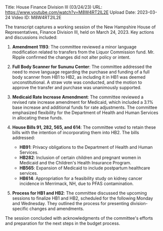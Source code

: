 Title: House Finance Division III (03/24/23)
URL: https://www.youtube.com/watch?v=M8W4RT2IL2E
Upload Date: 2023-03-24
Video ID: M8W4RT2IL2E

The transcript captures a working session of the New Hampshire House of Representatives, Finance Division III, held on March 24, 2023. Key actions and discussions included:

1. **Amendment 1193**: The committee reviewed a minor language modification related to transfers from the Liquor Commission fund. Mr. Ripple confirmed the changes did not alter policy or intent.

2. **Full Body Scanner for Sununu Center**: The committee addressed the need to move language regarding the purchase and funding of a full body scanner from HB1 to HB2, as including it in HB1 was deemed unconstitutional. A straw vote was conducted, and the motion to approve the transfer and purchase was unanimously supported.

3. **Medicaid Rate Increase Amendment**: The committee reviewed a revised rate increase amendment for Medicaid, which included a 3.1% base increase and additional funds for rate adjustments. The committee emphasized flexibility for the Department of Health and Human Services in allocating these funds.

4. **House Bills 91, 282, 565, and 614**: The committee voted to retain these bills with the intention of incorporating them into HB2. The bills addressed:
   - **HB91**: Privacy obligations to the Department of Health and Human Services.
   - **HB282**: Inclusion of certain children and pregnant women in Medicaid and the Children's Health Insurance Program.
   - **HB565**: Expansion of Medicaid to include postpartum healthcare services.
   - **HB614**: Appropriation for a feasibility study on kidney cancer incidence in Merrimack, NH, due to PFAS contamination.

5. **Process for HB1 and HB2**: The committee discussed the upcoming sessions to finalize HB1 and HB2, scheduled for the following Monday and Wednesday. They outlined the process for presenting division-specific changes and amendments.

The session concluded with acknowledgments of the committee's efforts and preparation for the next steps in the budget process.